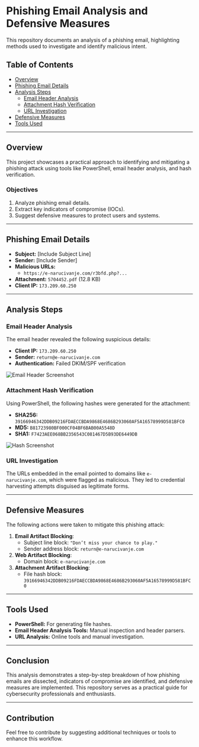 # Phishing Email Analysis and Defensive Measures

This repository documents an analysis of a phishing email, highlighting methods used to investigate and identify malicious intent.

## Table of Contents
- [Overview](#overview)
- [Phishing Email Details](#phishing-email-details)
- [Analysis Steps](#analysis-steps)
  - [Email Header Analysis](#email-header-analysis)
  - [Attachment Hash Verification](#attachment-hash-verification)
  - [URL Investigation](#url-investigation)
- [Defensive Measures](#defensive-measures)
- [Tools Used](#tools-used)

---

## Overview
This project showcases a practical approach to identifying and mitigating a phishing attack using tools like PowerShell, email header analysis, and hash verification.

### Objectives
1. Analyze phishing email details.
2. Extract key indicators of compromise (IOCs).
3. Suggest defensive measures to protect users and systems.

---

## Phishing Email Details
- **Subject:** [Include Subject Line]
- **Sender:** [Include Sender]
- **Malicious URLs:**
  - `https://e-narucivanje.com/r3bfd.php?...`
- **Attachment:** `5704452.pdf` (12.8 KB)
- **Client IP:** `173.209.60.250`

---

## Analysis Steps

### Email Header Analysis
The email header revealed the following suspicious details:
- **Client IP:** `173.209.60.250`
- **Sender:** `return@e-narucivanje.com`
- **Authentication:** Failed DKIM/SPF verification

![Email Header Screenshot](./path-to-image/2025-01-11-14_39_50-email-header.png)

### Attachment Hash Verification
Using PowerShell, the following hashes were generated for the attachment:
- **SHA256:** `39166946342DDB09216FDAECCBDA9868E4686B293060AF5A16578999D581BFC0`
- **MD5:** `B81723980BF000CF04BF6BAB00A5548D`
- **SHA1:** `F7423AEE068BB2356543C081467D5B93DE6449DB`

![Hash Screenshot](./path-to-image/SHA-256-MD5-SHA1.png)

### URL Investigation
The URLs embedded in the email pointed to domains like `e-narucivanje.com`, which were flagged as malicious. They led to credential harvesting attempts disguised as legitimate forms.

---

## Defensive Measures
The following actions were taken to mitigate this phishing attack:
1. **Email Artifact Blocking**:
   - Subject line block: `"Don’t miss your chance to play."`
   - Sender address block: `return@e-narucivanje.com`
2. **Web Artifact Blocking**:
   - Domain block: `e-narucivanje.com`
3. **Attachment Artifact Blocking**:
   - File hash block: `39166946342DDB09216FDAECCBDA9868E4686B293060AF5A16578999D581BFC0`

---

## Tools Used
- **PowerShell:** For generating file hashes.
- **Email Header Analysis Tools:** Manual inspection and header parsers.
- **URL Analysis:** Online tools and manual investigation.

---

## Conclusion
This analysis demonstrates a step-by-step breakdown of how phishing emails are dissected, indicators of compromise are identified, and defensive measures are implemented. This repository serves as a practical guide for cybersecurity professionals and enthusiasts.

---

## Contribution
Feel free to contribute by suggesting additional techniques or tools to enhance this workflow.
